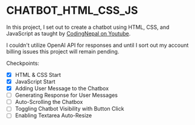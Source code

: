# **CHATBOT_HTML_CSS_JS**
In this project, I set out to create a chatbot using HTML, CSS, and JavaScript as taught by [CodingNepal on Youtube](https://www.youtube.com/watch?v=Bv8FORu-ACA&list=PLpwngcHZlPadhRwryAXw3mJWX5KH3T5L3).

I couldn't utilize OpenAI API for responses and until I sort out my account billing issues this project will remain pending.

Checkpoints:
- [x] HTML & CSS Start
- [x] JavaScript Start
- [x] Adding User Message to the Chatbox
- [ ] Generating Response for User Messages
- [ ] Auto-Scrolling the Chatbox
- [ ] Toggling Chatbot Visibility with Button Click
- [ ] Enabling Textarea Auto-Resize
